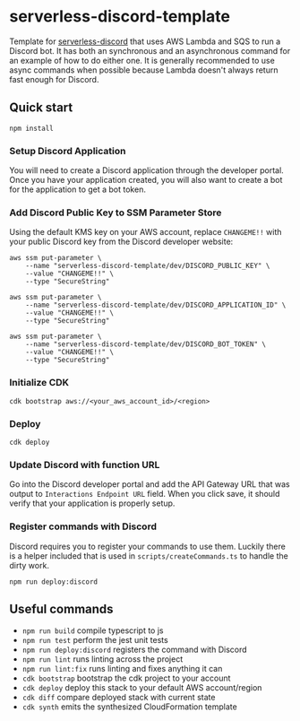 # serverless-discord-template

Template for [serverless-discord](https://github.com/serverless-discord/serverless-discord) that uses AWS Lambda and
SQS to run a Discord bot. It has both an synchronous and an asynchronous command for an example of how to do either one. It
is generally recommended to use async commands when possible because Lambda doesn't always return fast enough for Discord.

## Quick start

```
npm install
```

### Setup Discord Application

You will need to create a Discord application through the developer portal. Once you have your application created, 
you will also want to create a bot for the application to get a bot token.

### Add Discord Public Key to SSM Parameter Store

Using the default KMS key on your AWS account, replace `CHANGEME!!` with your public Discord key from the Discord developer website:

```
aws ssm put-parameter \
    --name "serverless-discord-template/dev/DISCORD_PUBLIC_KEY" \
    --value "CHANGEME!!" \
    --type "SecureString"

aws ssm put-parameter \
    --name "serverless-discord-template/dev/DISCORD_APPLICATION_ID" \
    --value "CHANGEME!!" \
    --type "SecureString"

aws ssm put-parameter \
    --name "serverless-discord-template/dev/DISCORD_BOT_TOKEN" \
    --value "CHANGEME!!" \
    --type "SecureString"
```

### Initialize CDK

```
cdk bootstrap aws://<your_aws_account_id>/<region>
```

### Deploy

```
cdk deploy
```

### Update Discord with function URL

Go into the Discord developer portal and add the API Gateway URL that was output to `Interactions Endpoint URL` field. When
you click save, it should verify that your application is properly setup.

### Register commands with Discord

Discord requires you to register your commands to use them. Luckily there is a helper included that is used in `scripts/createCommands.ts` to handle the dirty work.

```
npm run deploy:discord
```

## Useful commands

 * `npm run build`   compile typescript to js
 * `npm run test`    perform the jest unit tests
 * `npm run deploy:discord` registers the command with Discord
 * `npm run lint`    runs linting across the project
 * `npm run lint:fix` runs linting and fixes anything it can
 * `cdk bootstrap`   bootstrap the cdk project to your account
 * `cdk deploy`      deploy this stack to your default AWS account/region
 * `cdk diff`        compare deployed stack with current state
 * `cdk synth`       emits the synthesized CloudFormation template